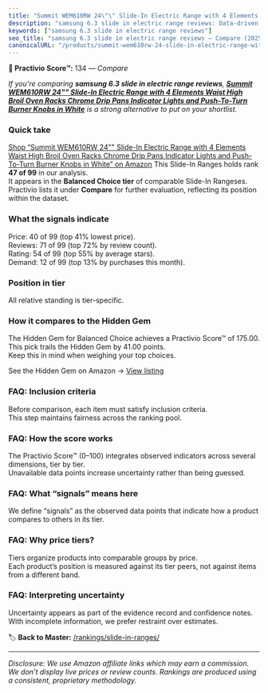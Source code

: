 ```yaml
---
title: "Summit WEM610RW 24\"\" Slide-In Electric Range with 4 Elements Waist High Broil Oven Racks Chrome Drip Pans Indicator Lights and Push-To-Turn Burner Knobs in White"
description: "samsung 6.3 slide in electric range reviews: Data-driven ranking using the Practivio Score™. Positioned by quality, value, demand, findability, momentum."
keywords: ["samsung 6.3 slide in electric range reviews"]
seo_title: "samsung 6.3 slide in electric range reviews — Compare (2025)"
canonicalURL: "/products/summit-wem610rw-24-slide-in-electric-range-with-4-elements-waist-high-broil-oven-racks-chrome-drip-pans-indicator-lights-and-push-to-turn-burner-knobs-in-white-B07S76Y5Y9/"
---
```


**🛒 Practivio Score™:** 134 — _Compare_


*If you're comparing **samsung 6.3 slide in electric range reviews**, **[Summit WEM610RW 24"" Slide-In Electric Range with 4 Elements Waist High Broil Oven Racks Chrome Drip Pans Indicator Lights and Push-To-Turn Burner Knobs in White](https://www.amazon.com/dp/B07S76Y5Y9?tag=practivio-20)** is a strong alternative to put on your shortlist.*
### Quick take
[Shop “Summit WEM610RW 24"" Slide-In Electric Range with 4 Elements Waist High Broil Oven Racks Chrome Drip Pans Indicator Lights and Push-To-Turn Burner Knobs in White” on Amazon](https://www.amazon.com/dp/B07S76Y5Y9?tag=practivio-20)
This Slide-In Ranges holds rank **47 of 99** in our analysis.  
It appears in the **Balanced Choice tier** of comparable Slide-In Rangeses.  
Practivio lists it under **Compare** for further evaluation, reflecting its position within the dataset.

### What the signals indicate
Price: 40 of 99 (top 41% lowest price).  
Reviews: 71 of 99 (top 72% by review count).  
Rating: 54 of 99 (top 55% by average stars).  
Demand: 12 of 99 (top 13% by purchases this month).

### Position in tier
All relative standing is tier-specific.

### How it compares to the Hidden Gem
The Hidden Gem for Balanced Choice achieves a Practivio Score™ of 175.00.  
This pick trails the Hidden Gem by 41.00 points.  
Keep this in mind when weighing your top choices.  

See the Hidden Gem on Amazon → [View listing](https://www.amazon.com/dp/B0CMZPPJZY?tag=practivio-20)

### FAQ: Inclusion criteria
Before comparison, each item must satisfy inclusion criteria.  
This step maintains fairness across the ranking pool.

### FAQ: How the score works
The Practivio Score™ (0–100) integrates observed indicators across several dimensions, tier by tier.  
Unavailable data points increase uncertainty rather than being guessed.

### FAQ: What “signals” means here
We define “signals” as the observed data points that indicate how a product compares to others in its tier.

### FAQ: Why price tiers?
Tiers organize products into comparable groups by price.  
Each product’s position is measured against its tier peers, not against items from a different band.

### FAQ: Interpreting uncertainty
Uncertainty appears as part of the evidence record and confidence notes.  
With incomplete information, we prefer restraint over estimates.

<!-- Missing template for Compare/CompareWithinPriceClass -->


🏷️ **Back to Master:** [/rankings/slide-in-ranges/](/rankings/slide-in-ranges/)

---
_Disclosure: We use Amazon affiliate links which may earn a commission. We don’t display live prices or review counts. Rankings are produced using a consistent, proprietary methodology._
